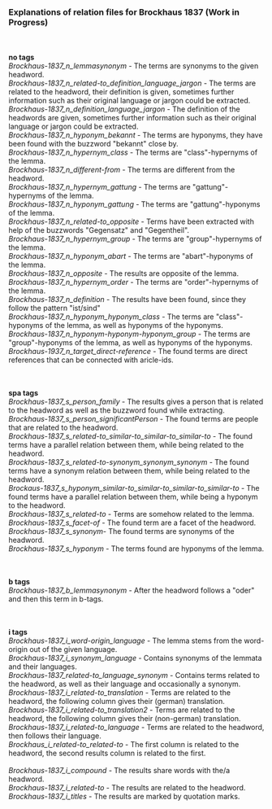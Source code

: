### Explanations of relation files for Brockhaus 1837 (Work in Progress)

</br></br>
**no tags**</br>
*Brockhaus-1837_n_lemmasynonym* - The terms are synonyms to the given headword.</br>
*Brockhaus-1837_n_related-to_definition_language_jargon* - The terms are related to the headword, their definition is given, sometimes further information such as their original language or jargon could be extracted. </br>
*Brockhaus-1837_n_definition_language_jargon* - The definition of the headwords are given, sometimes further information such as their original language or jargon could be extracted. </br>
*Brockhaus-1837_n_hyponym_bekannt* - The terms are hyponyms, they have been found with the buzzword "bekannt" close by. </br>
*Brockhaus-1837_n_hypernym_class* - The terms are "class"-hypernyms of the lemma. </br>
*Brockhaus-1837_n_different-from* - The terms are different from the headword. </br>
*Brockhaus-1837_n_hypernym_gattung* - The terms are "gattung"-hypernyms of the lemma. </br>
*Brockhaus-1837_n_hyponym_gattung* - The terms are "gattung"-hyponyms of the lemma. </br>
*Brockhaus-1837_n_related-to_opposite* - Terms have been extracted with help of the buzzwords "Gegensatz" and "Gegentheil". </br> 
*Brockhaus-1837_n_hypernym_group* - The terms are "group"-hypernyms of the lemma. </br>
*Brockhaus-1837_n_hyponym_abart* - The terms are "abart"-hyponyms of the lemma. </br>
*Brockhaus-1837_n_opposite* - The results are opposite of the lemma.  </br>
*Brockhaus-1837_n_hypernym_order* -  The terms are "order"-hypernyms of the lemma. </br>
*Brockhaus-1837_n_definition* - The results have been found, since they follow the pattern <lemma> "ist/sind" <definition> </br>
*Brockhaus-1837_n_hyponym_hyponym_class* - The terms are "class"-hyponyms of the lemma, as well as hyponyms of the hyponyms. </br>
*Brockhaus-1837_n_hyponym-hyponym-hyponym_group* - The terms are "group"-hyponyms of the lemma, as well as hyponyms of the hyponyms.  </br>
*Brockhaus-1937_n_target_direct-reference* - The found terms are direct references that can be connected with aricle-ids. 
</br>

</br></br>
**spa tags**</br>
*Brockhaus-1837_s_person_family* - The results gives a person that is related to the headword as well as the buzzword found while extracting. </br>
*Brockhaus-1837_s_person_significantPerson* - The found terms are people that are related to the headword. </br>
*Brockhaus-1837_s_related-to_similar-to_similar-to_similar-to* - The found terms have a parallel relation between them, while being related to the headword. </br>
*Brockhaus-1837_s_related-to-synonym_synonym_synonym* - The found terms have a synonym relation between them, while being related to the headword. </br> 
*Brockaus-1837_s_hyponym_similar-to_similar-to_similar-to_similar-to* - The found terms have a parallel relation between them, while being a hyponym to the headword. </br>
*Brockhaus-1837_s_related-to* - Terms are somehow related to the lemma. </br>
*Brockhaus-1837_s_facet-of* - The found term are a facet of the headword. </br>
*Brockhaus-1837_s_synonym*- The found terms are synonyms of the headword.</br>
*Brockhaus-1837_s_hyponym* - The terms found are hyponyms of the lemma. </br>


</br></br>
**b tags**</br>
*Brockhaus-1837_b_lemmasynonym* - After the headword follows a "oder" and then this term in b-tags. 


</br></br>
**i tags**</br>
*Brockhaus-1837_i_word-origin_language* - The lemma stems from the word-origin out of the given language. </br>
*Brockhaus-1837_i_synonym_language* - Contains synonyms of the lemmata and their languages. </br>
*Brockhaus-1837_related-to_language_synonym* - Contains terms related to the headword, as well as their language and occasionally a synonym. </br>
*Brockhaus-1837_i_related-to_translation* - Terms are related to the headword, the following column gives their (german) translation. </br> 
*Brockhaus-1837_i_related-to_translation2* - Terms are related to the headword, the following column gives their (non-german) translation. </br> 
*Brockhaus-1837_i_related-to_language* - Terms are related to the headword, then follows their language. </br> 
*Brockhaus_i_related-to_related-to* - The first column is related to the headword, the second results column is related to the first. </br>  
*Brockhaus-1837_i_compound* - The results share words with the/a headword. </br> 
*Brockhaus-1837_i_related-to* - The results are related to the headword. </br> 
*Brockhaus-1837_i_titles* - The results are marked by quotation marks. </br> 


